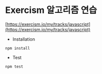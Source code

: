 # Exercism 알고리즘 연습

[https://exercism.io/my/tracks/javascript](https://exercism.io/my/tracks/javascript)

- Installation

```
npm install
```

- Test

```
npm test
```
